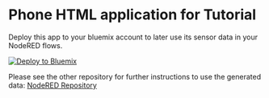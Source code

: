 # Phone HTML application for Tutorial

Deploy this app to your bluemix account to later use its sensor data in your NodeRED flows.

[![Deploy to Bluemix](https://bluemix.net/deploy/button.png)](https://github.com/sebastianmantsch/IoTBluemixTutorialPhone.git)

Please see the other repository for further instructions to use the generated data:
[NodeRED Repository](https://github.com/sebastianmantsch/IoTBluemixTutorialNode)
